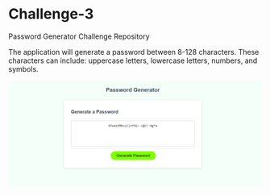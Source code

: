 # Challenge-3 

Password Generator Challenge Repository

The application will generate a password between 8-128 characters. These characters can include: uppercase letters, lowercase letters, numbers, and symbols.





![alt text](image.png)